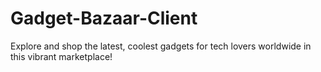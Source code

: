 # Gadget-Bazaar-Client
Explore and shop the latest, coolest gadgets for tech lovers worldwide in this vibrant marketplace!
